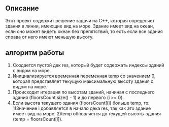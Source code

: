 ## Описание

Этот проект содержит решение задачи на C++, которая определяет здания в линии, имеющие вид на море. Здание имеет вид на океан, если оно может видеть океан без препятствий, то есть если все здания справа от него имеют меньшую высоту.

## алгоритм работы

1. Создается пустой дек res, который будет содержать индексы зданий с видом на море.
2. Инициализируется временная переменная temp со значением 0, которая представляет текущую максимальную высоту здания с видом на море.
3. Происходит итерация по высотам зданий, начиная с последнего здания (floorsCount.size() - 1) и до первого (i >= 0).
4. Если высота текущего здания (floorsCount[i]) больше temp, то:
    1)Значение i добавляется в начало дека res, так как это здание имеет вид на море.
    2)temp обновляется до текущей высоты здания (temp = floorsCount[i]).
